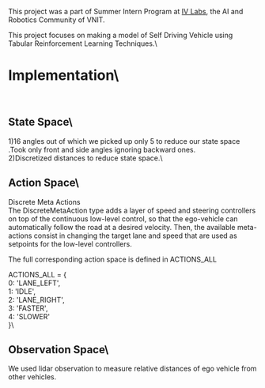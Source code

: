 This project was a part of Summer Intern Program at [IV Labs](https://www.ivlabs.in/), the AI and Robotics Community of VNIT.

This project focuses on making a model of Self Driving Vehicle using Tabular Reinforcement Learning Techniques.\
# **Implementation**\
&nbsp;&nbsp;&nbsp;&nbsp;
## State Space\
1)16 angles out of which we picked up only 5 to reduce our state space .Took only front and side angles ignoring backward ones.\
2)Discretized distances to reduce state space.\
## Action Space\
Discrete Meta Actions\
The DiscreteMetaAction type adds a layer of speed and steering controllers on top of the continuous low-level control, so that the ego-vehicle can automatically follow the road at a desired velocity. Then, the available meta-actions consist in changing the target lane and speed that are used as setpoints for the low-level controllers.

The full corresponding action space is defined in ACTIONS_ALL

ACTIONS_ALL = {\
        0: 'LANE_LEFT',\
        1: 'IDLE',\
        2: 'LANE_RIGHT',\
        3: 'FASTER',\
        4: 'SLOWER'\
    }\
## Observation Space\
We used lidar observation to measure relative distances of ego vehicle  from other vehicles.
